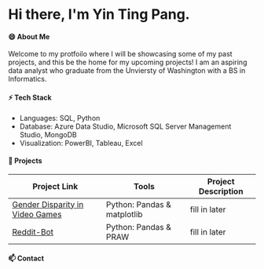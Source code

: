 <h1> Hi there, I'm Yin Ting Pang. </h1>

#### 😄 About Me
Welcome to my protfoilo where I will be showcasing some of my past projects, and this be the home for my upcoming projects! I am an aspiring data analyst who graduate from the Unviersty of Washington with a BS in Informatics. 

#### ⚡ Tech Stack

- Languages: SQL, Python
- Database: Azure Data Studio, Microsoft SQL Server Management Studio, MongoDB
- Visualization: PowerBI, Tableau, Excel
  
#### 🌱 Projects
| Project Link | Tools | Project Description | 
|---|---|---|
| [Gender Disparity in Video Games](https://github.com/ytingp/Gender-Disparity-in-Video-Games/tree/main) | Python: Pandas & matplotlib | fill in later |
| [Reddit-Bot]() | Python: Pandas & PRAW | fill in later |

#### 📫 Contact

<!--
**ytingp/ytingp** is a ✨ _special_ ✨ repository because its `README.md` (this file) appears on your GitHub profile.

Here are some ideas to get you started:

- 🔭 I’m currently working on ...
- 
- 👯 I’m looking to collaborate on ...
- 🤔 I’m looking for help with ...
- 💬 Ask me about ...
- 
- 😄 Pronouns: ...
- 
-->

